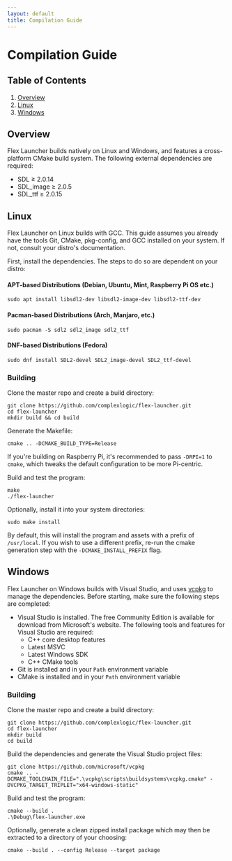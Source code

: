 ```yaml
---
layout: default
title: Compilation Guide
---
```

# Compilation Guide
## Table of Contents
1. [Overview](#overview)
2. [Linux](#linux)
3. [Windows](#windows)

## Overview
 Flex Launcher builds natively on Linux and Windows, and features a cross-platform CMake build system. The following external dependencies are required:
 - SDL ≥ 2.0.14
 - SDL_image ≥ 2.0.5
 - SDL_ttf ≥ 2.0.15

## Linux
Flex Launcher on Linux builds with GCC. This guide assumes you already have the tools Git, CMake, pkg-config, and GCC installed on your system. If not, consult your distro's documentation. 

First, install the dependencies. The steps to do so are dependent on your distro:

#### APT-based Distributions (Debian, Ubuntu, Mint, Raspberry Pi OS etc.)
```
sudo apt install libsdl2-dev libsdl2-image-dev libsdl2-ttf-dev
```

#### Pacman-based Distributions (Arch, Manjaro, etc.)
```
sudo pacman -S sdl2 sdl2_image sdl2_ttf
```

#### DNF-based Distributions (Fedora)
```
sudo dnf install SDL2-devel SDL2_image-devel SDL2_ttf-devel
```

### Building
Clone the master repo and create a build directory:
```
git clone https://github.com/complexlogic/flex-launcher.git
cd flex-launcher
mkdir build && cd build
```
Generate the Makefile:
```
cmake .. -DCMAKE_BUILD_TYPE=Release
```
If you're building on Raspberry Pi, it's recommended to pass `-DRPI=1` to `cmake`, which tweaks the default configuration to be more Pi-centric.

Build and test the program:
```
make
./flex-launcher
```
Optionally, install it into your system directories:
```
sudo make install
```
By default, this will install the program and assets with a prefix of `/usr/local`. If you wish to use a different prefix, re-run the cmake generation step with the `-DCMAKE_INSTALL_PREFIX` flag.

## Windows
Flex Launcher on Windows builds with Visual Studio, and uses [vcpkg](https://vcpkg.io/en/index.html) to manage the dependencies. Before starting, make sure the following steps are completed:
- Visual Studio is installed. The free Community Edition is available for download from Microsoft's website. The following tools and features for Visual Studio are required:
  - C++ core desktop features
  - Latest MSVC
  - Latest Windows SDK
  - C++ CMake tools
- Git is installed and in your `Path` environment variable
- CMake is installed and in your `Path` environment variable

### Building
Clone the master repo and create a build directory:
```
git clone https://github.com/complexlogic/flex-launcher.git
cd flex-launcher
mkdir build
cd build
```
Build the dependencies and generate the Visual Studio project files:
```
git clone https://github.com/microsoft/vcpkg
cmake .. -DCMAKE_TOOLCHAIN_FILE=".\vcpkg\scripts\buildsystems\vcpkg.cmake" -DVCPKG_TARGET_TRIPLET="x64-windows-static"
```
Build and test the program:
```
cmake --build .
.\Debug\flex-launcher.exe
```
Optionally, generate a clean zipped install package which may then be extracted to a directory of your choosing:
```
cmake --build . --config Release --target package
```
